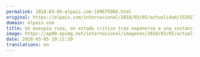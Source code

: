 ```yaml
---
permalink: 2018-03-05-elpais.com-199675966.html
original: https://elpais.com/internacional/2018/03/05/actualidad/1520274462_925558.html#?ref=rss&format=simple&link=link
domain: elpais.com
title: Un exespía ruso, en estado crítico tras exponerse a una sustancia desconocida en Inglaterra
image: https://ep00.epimg.net/internacional/imagenes/2018/03/05/actualidad/1520274462_925558_1520275089_rrss_normal.jpg
date: 2018-03-05 19:11:29
translations: en
---
```


